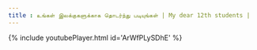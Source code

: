 ```yaml
---
title : உங்கள் இலக்குகளுக்காக தொடர்ந்து படியுங்கள் | My dear 12th students |  Remember ur goal
---
```






{% include youtubePlayer.html id='ArWfPLySDhE' %}
